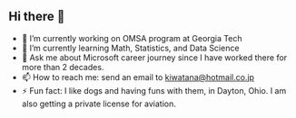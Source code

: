 ## Hi there 👋

<!--
**iptracej-education/iptracej-education** is a ✨ _special_ ✨ repository because its `README.md` (this file) appears on your GitHub profile.

Here are some ideas to get you started:
-->

- 🔭 I’m currently working on OMSA program at Georgia Tech 
- 🌱 I’m currently learning Math, Statistics, and Data Science 
- 💬 Ask me about Microsoft career journey since I have worked there for more than 2 decades. 
- 📫 How to reach me: send an email to kiwatana@hotmail.co.jp
- ⚡ Fun fact: I like dogs and having funs with them, in Dayton, Ohio. I am also getting a private license for aviation. 

